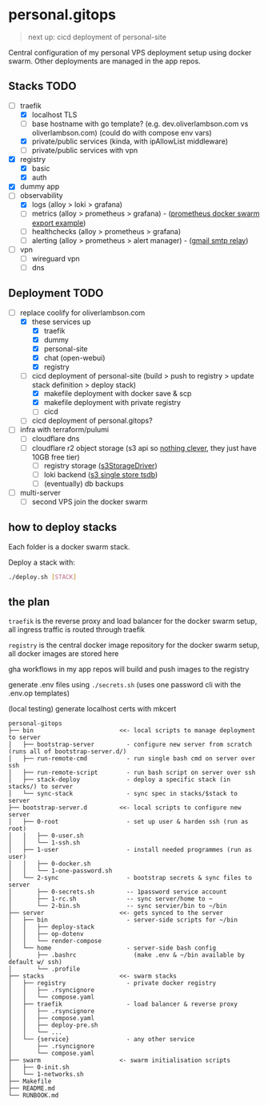 # personal.gitops

> next up: cicd deployment of personal-site

Central configuration of my personal VPS deployment setup using docker swarm.
Other deployments are managed in the app repos.

## Stacks TODO

- [ ] traefik
  - [x] localhost TLS
  - [ ] base hostname with go template? (e.g. dev.oliverlambson.com vs oliverlambson.com) (could do with compose env vars)
  - [x] private/public services (kinda, with ipAllowList middleware)
  - [ ] private/public services with vpn
- [x] registry
  - [x] basic
  - [x] auth
- [x] dummy app
- [ ] observability
  - [x] logs (alloy > loki > grafana)
  - [ ] metrics (alloy > prometheus > grafana) - ([prometheus docker swarm export example](https://grafana.com/docs/alloy/latest/reference/components/discovery/discovery.dockerswarm/#example))
  - [ ] healthchecks (alloy > prometheus > grafana)
  - [ ] alerting (alloy > prometheus > alert manager) - ([gmail smtp relay](https://apps.google.com/supportwidget/articlehome?hl=en&article_url=https%3A%2F%2Fsupport.google.com%2Fa%2Fanswer%2F176600%3Fhl%3Den&assistant_id=generic-unu&product_context=176600&product_name=UnuFlow&trigger_context=a))
- [ ] vpn
  - [ ] wireguard vpn
  - [ ] dns

## Deployment TODO

- [ ] replace coolify for oliverlambson.com
  - [x] these services up
    - [x] traefik
    - [x] dummy
    - [x] personal-site
    - [x] chat (open-webui)
    - [x] registry
  - [ ] cicd deployment of personal-site (build > push to registry > update stack definition > deploy stack)
    - [x] makefile deployment with docker save & scp
    - [x] makefile deployment with private registry
    - [ ] cicd
  - [ ] cicd deployment of personal.gitops?
- [ ] infra with terraform/pulumi
  - [ ] cloudflare dns
  - [ ] cloudflare r2 object storage (s3 api so [nothing clever](https://grafana.com/docs/loki/latest/configure/storage/#on-premise-deployment-minio-single-store), they just have 10GB free tier)
    - [ ] registry storage ([s3StorageDriver](https://distribution.github.io/distribution/storage-drivers/s3/))
    - [ ] loki backend ([s3 single store tsdb](https://grafana.com/docs/loki/latest/configure/storage/#aws-deployment-s3-single-store))
    - [ ] (eventually) db backups
- [ ] multi-server
  - [ ] second VPS join the docker swarm

## how to deploy stacks

Each folder is a docker swarm stack.

Deploy a stack with:

```sh
./deploy.sh [STACK]
```

## the plan

`traefik` is the reverse proxy and load balancer for the docker swarm setup, all ingress traffic is routed through traefik

`registry` is the central docker image repository for the docker swarm setup, all docker images are stored here

gha workflows in my app repos will build and push images to the registry

generate .env files using `./secrets.sh` (uses one password cli with the .env.op templates)

(local testing) generate localhost certs with mkcert

```
personal-gitops
├── bin                        <<- local scripts to manage deployment to server
│   ├── bootstrap-server         - configure new server from scratch (runs all of bootstrap-server.d/)
│   ├── run-remote-cmd           - run single bash cmd on server over ssh
│   ├── run-remote-script        - run bash script on server over ssh
│   ├── stack-deploy             - deploy a specific stack (in stacks/) to server
│   └── sync-stack               - sync spec in stacks/$stack to server
├── bootstrap-server.d         <<- local scripts to configure new server
│   ├── 0-root                   - set up user & harden ssh (run as root)
│   │   ├── 0-user.sh
│   │   └── 1-ssh.sh
│   ├── 1-user                   - install needed programmes (run as user)
│   │   ├── 0-docker.sh
│   │   └── 1-one-password.sh
│   └── 2-sync                   - bootstrap secrets & sync files to server
│       ├── 0-secrets.sh         -- 1password service account
│       ├── 1-rc.sh              -- sync server/home to ~
│       └── 2-bin.sh             -- sync servier/bin to ~/bin
├── server                     <<- gets synced to the server
│   ├── bin                      - server-side scripts for ~/bin
│   │   ├── deploy-stack
│   │   ├── op-dotenv
│   │   └── render-compose
│   └── home                     - server-side bash config
│       ├── .bashrc                (make .env & ~/bin available by default w/ ssh)
│       └── .profile
├── stacks                     <<- swarm stacks
│   ├── registry                 - private docker registry
│   │   ├── .rsyncignore
│   │   └── compose.yaml
│   ├── traefik                  - load balancer & reverse proxy
│   │   ├── .rsyncignore
│   │   ├── compose.yaml
│   │   ├── deploy-pre.sh
│   │   └── ...
│   └── {service}                - any other service
│       ├── .rsyncignore
│       └── compose.yaml
├── swarm                      <- swarm initialisation scripts
│   ├── 0-init.sh
│   └── 1-networks.sh
├── Makefile
├── README.md
└── RUNBOOK.md
```
